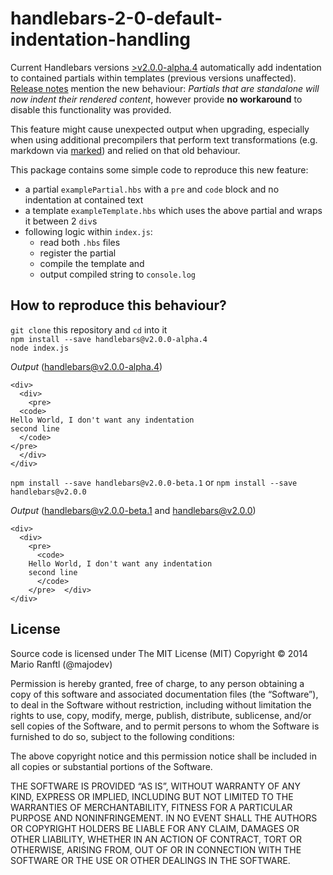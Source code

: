 # handlebars-2-0-default-indentation-handling

Current Handlebars versions [>v2.0.0-alpha.4](https://github.com/wycats/handlebars.js/releases/tag/v2.0.0-alpha.4) automatically add indentation to contained partials within templates (previous versions unaffected). [Release notes](https://github.com/wycats/handlebars.js/blob/master/release-notes.md#v200-beta1---august-26th-2014) mention the new behaviour: *Partials that are standalone will now indent their rendered content*, however provide **no workaround** to disable this functionality was provided. 

This feature might cause unexpected output when upgrading, especially when using additional precompilers that perform text transformations (e.g. markdown via [marked](https://github.com/chjj/marked)) and relied on that old behaviour. 

This package contains some simple code to reproduce this new feature:
* a partial `examplePartial.hbs` with a `pre` and `code` block and no indentation at contained text
* a template `exampleTemplate.hbs` which uses the above partial and wraps it between 2 `div`s
* following logic within `index.js`:
  - read both `.hbs` files
  - register the partial
  - compile the template and
  - output compiled string to `console.log` 

## How to reproduce this behaviour?
`git clone` this repository and `cd` into it   
`npm install --save handlebars@v2.0.0-alpha.4`   
`node index.js`   

*Output* (handlebars@v2.0.0-alpha.4)
```
<div>
  <div>
    <pre>
  <code>
Hello World, I don't want any indentation
second line
  </code>
</pre>
  </div>
</div>
```

`npm install --save handlebars@v2.0.0-beta.1` or `npm install --save handlebars@v2.0.0`

*Output* (handlebars@v2.0.0-beta.1 and handlebars@v2.0.0)
```
<div>
  <div>
    <pre>
      <code>
    Hello World, I don't want any indentation
    second line
      </code>
    </pre>  </div>
</div>
```

## License
Source code is licensed under The MIT License (MIT)
Copyright © 2014 Mario Ranftl (@majodev)

Permission is hereby granted, free of charge, to any person obtaining a copy of this software and associated documentation files (the “Software”), to deal in the Software without restriction, including without limitation the rights to use, copy, modify, merge, publish, distribute, sublicense, and/or sell copies of the Software, and to permit persons to whom the Software is furnished to do so, subject to the following conditions:

The above copyright notice and this permission notice shall be included in all copies or substantial portions of the Software.

THE SOFTWARE IS PROVIDED “AS IS”, WITHOUT WARRANTY OF ANY KIND, EXPRESS OR IMPLIED, INCLUDING BUT NOT LIMITED TO THE WARRANTIES OF MERCHANTABILITY, FITNESS FOR A PARTICULAR PURPOSE AND NONINFRINGEMENT. IN NO EVENT SHALL THE AUTHORS OR COPYRIGHT HOLDERS BE LIABLE FOR ANY CLAIM, DAMAGES OR OTHER LIABILITY, WHETHER IN AN ACTION OF CONTRACT, TORT OR OTHERWISE, ARISING FROM, OUT OF OR IN CONNECTION WITH THE SOFTWARE OR THE USE OR OTHER DEALINGS IN THE SOFTWARE.